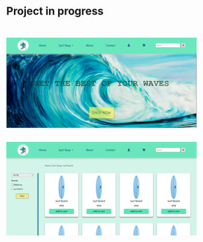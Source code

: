 # Project in progress
<br><br>
<img src="img/Screenshot (1).png">
<br><br><br>
<img src="img/Screenshot3.png">
